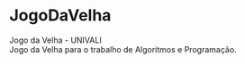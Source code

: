 # JogoDaVelha
Jogo da Velha - UNIVALI<br>
Jogo da Velha para o trabalho de Algoritmos e Programação.
